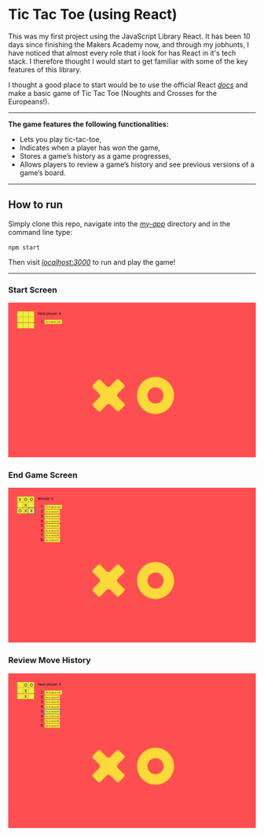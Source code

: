 # Tic Tac Toe (using React)

This was my first project using the JavaScript Library React. It has been 10 days since finishing the Makers Academy now, and through my jobhunts, I have noticed that almost every role that i look for has React in it's tech stack. I therefore thought I would start to get familiar with some of the key features of this library.

I thought a good place to start would be to use the official React [*docs*](https://reactjs.org/docs/getting-started.html) and make a basic game of Tic Tac Toe (Noughts and Crosses for the Europeans!).

---

__The game features the following functionalities:__

- Lets you play tic-tac-toe,
- Indicates when a player has won the game,
- Stores a game’s history as a game progresses,
- Allows players to review a game’s history and see previous versions of a game’s board.

---

## How to run

Simply clone this repo, navigate into the [*my-app*](my-app) directory and in the command line type:

```
npm start
```

Then visit [*localhost:3000*](http://localhost:3000/) to run and play the game!

---

### Start Screen 
<img src="./my-app//public/startscreen.png">

### End Game Screen
<img src="./my-app/public/endgame.png">

### Review Move History
<img src="./my-app/public/reviewmove.png">
